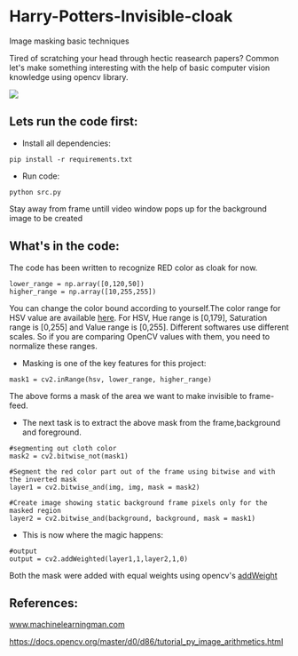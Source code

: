 # Harry-Potters-Invisible-cloak
Image masking basic techniques

Tired of scratching your head through hectic reasearch papers? Common let's make something interesting with the help of basic computer vision knowledge using opencv library.

![](display.gif)

## Lets run the code first:
- Install all dependencies:
```
pip install -r requirements.txt
```
- Run code:
```
python src.py
```
Stay away from frame untill video window pops up for the background image to be created

## What's in the code:
The code has been written to recognize RED color as cloak for now.
```
lower_range = np.array([0,120,50])
higher_range = np.array([10,255,255])
```
You can change the color bound according to yourself.The color range for HSV value are available [here](http://colorizer.org/). For HSV, Hue range is [0,179], Saturation range is [0,255] and Value range is [0,255]. Different softwares use different scales. So if you are comparing OpenCV values with them, you need to normalize these ranges.


- Masking is one of the key features for this project:
```
mask1 = cv2.inRange(hsv, lower_range, higher_range)
```
The above forms a mask of the area we want to make invisible to frame-feed.


- The next task is to extract the above mask from the frame,background and foreground.
```
#segmenting out cloth color
mask2 = cv2.bitwise_not(mask1)

#Segment the red color part out of the frame using bitwise and with the inverted mask
layer1 = cv2.bitwise_and(img, img, mask = mask2)

#Create image showing static background frame pixels only for the masked region
layer2 = cv2.bitwise_and(background, background, mask = mask1)

```
- This is now where the magic happens:
```
#output
output = cv2.addWeighted(layer1,1,layer2,1,0)
```
Both the mask were added with equal weights using opencv's [addWeight](https://docs.opencv.org/master/d2/de8/group__core__array.html#gafafb2513349db3bcff51f54ee5592a19)

## References:
www.machinelearningman.com

https://docs.opencv.org/master/d0/d86/tutorial_py_image_arithmetics.html
